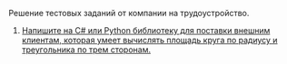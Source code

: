 Решение тестовых заданий от компании на трудоустройство.
1. [Напишите на C# или Python библиотеку для поставки внешним клиентам, которая умеет вычислять площадь круга по радиусу и треугольника по трем сторонам.](https://github.com/Soundflog/TechInterviewSolutions/tree/master/stajirovka)
